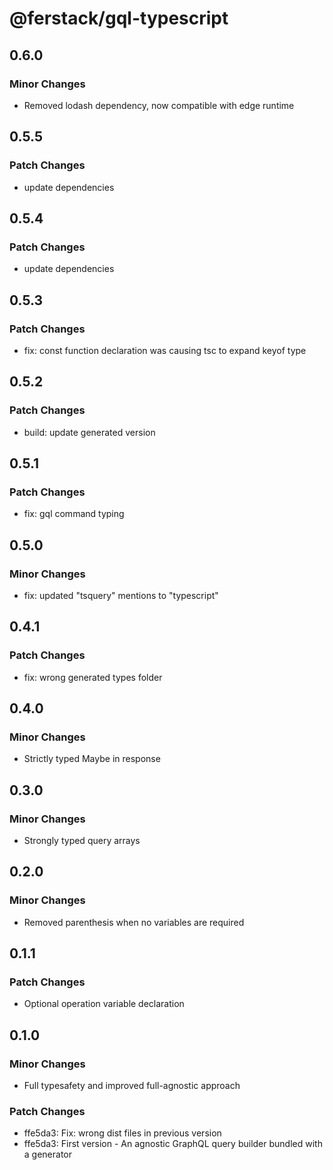 # @ferstack/gql-typescript

## 0.6.0

### Minor Changes

- Removed lodash dependency, now compatible with edge runtime

## 0.5.5

### Patch Changes

- update dependencies

## 0.5.4

### Patch Changes

- update dependencies

## 0.5.3

### Patch Changes

- fix: const function declaration was causing tsc to expand keyof type

## 0.5.2

### Patch Changes

- build: update generated version

## 0.5.1

### Patch Changes

- fix: gql command typing

## 0.5.0

### Minor Changes

- fix: updated "tsquery" mentions to "typescript"

## 0.4.1

### Patch Changes

- fix: wrong generated types folder

## 0.4.0

### Minor Changes

- Strictly typed Maybe in response

## 0.3.0

### Minor Changes

- Strongly typed query arrays

## 0.2.0

### Minor Changes

- Removed parenthesis when no variables are required

## 0.1.1

### Patch Changes

- Optional operation variable declaration

## 0.1.0

### Minor Changes

- Full typesafety and improved full-agnostic approach

### Patch Changes

- ffe5da3: Fix: wrong dist files in previous version
- ffe5da3: First version - An agnostic GraphQL query builder bundled with a generator
